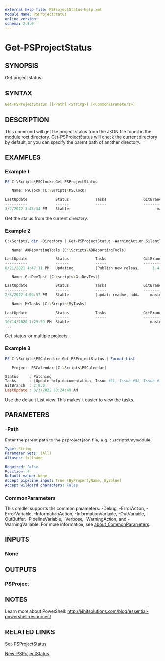 ```yaml
---
external help file: PSProjectStatus-help.xml
Module Name: PSProjectStatus
online version:
schema: 2.0.0
---
```


# Get-PSProjectStatus

## SYNOPSIS

Get project status.

## SYNTAX

```yaml
Get-PSProjectStatus [[-Path] <String>] [<CommonParameters>]
```

## DESCRIPTION

This command will get the project status from the JSON file found in the module root directory. Get-PSProjectStatus will check the current directory by default, or you can specify the parent path of another directory.

## EXAMPLES

### Example 1

```powershell
PS C:\Scripts\PSClock> Get-PSProjectStatus

   Name: PSClock [C:\Scripts\PSClock]

LastUpdate             Status            Tasks                 GitBranch     Age
----------             ------            -----                 ---------     ---
3/2/2022 3:43:34 PM    Stable                                        main    12.19:14
```

Get the status from the current directory.

### Example 2

```powershell
C:\Scripts\ dir -Directory | Get-PSProjectStatus -WarningAction SilentlyContinue

   Name: ADReportingTools [C:\Scripts\ADReportingTools]

LastUpdate             Status            Tasks                 GitBranch        Age
----------             ------            -----                 ---------        ---
6/21/2021 4:47:11 PM   Updating          {Publish new releas…      1.4.0  266.17:59

   Name: GitDevTest [C:\scripts\GitDevTest]

LastUpdate             Status            Tasks                 GitBranch        Age
----------             ------            -----                 ---------        ---
2/3/2022 4:50:37 PM    Stable            {update readme, add…     master   39.17:55

   Name: MyTasks [C:\Scripts\MyTasks]

LastUpdate             Status            Tasks                 GitBranch        Age
----------             ------            -----                 ---------        ---
10/14/2020 1:29:59 PM  Stable                                     master  516.21:16
...
```

Get status for multiple projects.

### Example 3

```powershell
PS C:\Scripts\PSCalendar> Get-PSProjectStatus | Format-List

   Project: PSCalendar [C:\Scripts\PSCalendar]

Status     : Patching
Tasks      : {Update help documentation, Issue #31, Issue #34, Issue #33}
GitBranch  : 2.9.0
LastUpdate : 3/3/2022 10:24:49 AM
```

Use the default List view. This makes it easier to view the tasks.

## PARAMETERS

### -Path

Enter the parent path to the psproject.json file, e.g.
c:\scripts\mymodule.

```yaml
Type: String
Parameter Sets: (All)
Aliases: fullname

Required: False
Position: 0
Default value: None
Accept pipeline input: True (ByPropertyName, ByValue)
Accept wildcard characters: False
```

### CommonParameters

This cmdlet supports the common parameters: -Debug, -ErrorAction, -ErrorVariable, -InformationAction, -InformationVariable, -OutVariable, -OutBuffer, -PipelineVariable, -Verbose, -WarningAction, and -WarningVariable. For more information, see [about_CommonParameters](http://go.microsoft.com/fwlink/?LinkID=113216).

## INPUTS

### None

## OUTPUTS

### PSProject

## NOTES

Learn more about PowerShell: http://jdhitsolutions.com/blog/essential-powershell-resources/

## RELATED LINKS

[Set-PSProjectStatus](Set-PSProjectStatus.md)

[New-PSProjectStatus](New-PSProjectStatus.md)
